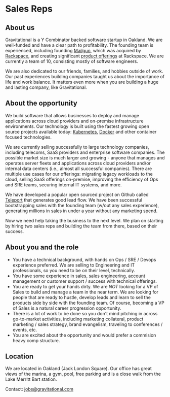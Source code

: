# Sales Reps

## About us

Gravitational is a Y Combinator backed software startup in Oakland. We are well-funded and have a clear path to profitability. The founding team is experienced, including founding [Mailgun](http://mailgun.com), which was acquired by [Rackspace](http://rackspace.com), and creating significant [product offerings](http://www.rackspace.com/blog/onmetal-the-right-way-to-scale/) at Rackspace. We are currently a team of 10, consisting mostly of software engineers.

We are also dedicated to our friends, families, and hobbies outside of work. Our past experiences building companies taught us about the importance of life and work balance. It matters even more when you are building a huge and lasting company, like Gravitational.

## About the opportunity

We build software that allows businesses to deploy and manage applications across cloud providers and on-premise infrastructure environments. Our technology is built using the fastest growing open source projects available today: [Kubernetes](kubernetes.io), [Docker](https://www.docker.com/) and other container focused technologies.

We are currently selling successfully to large technology companies, including telecoms, SaaS providers and enterprise software companies. The possible market size is much larger and growing - anyone that manages and operates server fleets and applications across cloud providers and/or internal data centers (i.e., almost all successful companies). There are multiple use cases for our offerings: migrating legacy workloads to the cloud, selling SaaS offerings on-premise, improving the efficiency of Ops and SRE teams, securing internal IT systems, and more.

We have developed a popular open sourced project on Github called [Teleport](https://github.com/gravitational/teleport) that generates good lead flow. We have been successful bootstrapping sales with the founding team (w/out any sales experience), generating millions in sales in under a year without any marketing spend. 

Now we need help taking the business to the next level. We plan on starting by hiring two sales reps and building the team from there, based on their success.

## About you and the role

* You have a technical background, with hands on Ops / SRE / Devops experience preferred. We are selling to Engineering and IT professionals, so you need to be on their level, technically.
* You have some experience in sales, sales engineering, account management or customer support / success with technical offerings.
* You are ready to get your hands dirty. We are _NOT_ looking for a VP of Sales to build and manage a team in the near term. We are looking for people that are ready to hustle, develop leads and learn to sell the products side by side with the founding team. Of course, becoming a VP of Sales is a natural career progression opportunity.
* There is a lot of work to be done so you don't mind pitching in across go-to-market activities, including marketing collateral, product marketing / sales strategy, brand evangelism, traveling to conferences / events, etc.
* You are excited about the opportunity and would prefer a commision heavy comp structure.

## Location

We are located in Oakland (Jack London Square).  Our office has great views of the marina, a gym, pool, free parking and is a close walk from the Lake Merritt Bart station.

Contact: jobs@gravitational.com

